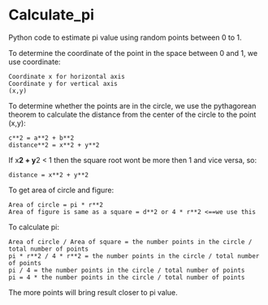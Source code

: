 # Calculate_pi
Python code to estimate pi value using random points between 0 to 1.

To determine the coordinate of the point in the space between 0 and 1, we use coordinate:
```
Coordinate x for horizontal axis
Coordinate y for vertical axis
(x,y)
```
To determine whether the points are in the circle, we use the pythagorean theorem to
calculate the distance from the center of the circle to the point (x,y):
```
c**2 = a**2 + b**2
distance**2 = x**2 + y**2
```
If x**2 + y**2 < 1 then the square root wont be more then 1 and vice versa, so:
```
distance = x**2 + y**2
```
To get area of circle and figure:
```
Area of circle = pi * r**2
Area of figure is same as a square = d**2 or 4 * r**2 <==we use this
```
To calculate pi:
```
Area of circle / Area of square = the number points in the circle / total number of points
pi * r**2 / 4 * r**2 = the number points in the circle / total number of points
pi / 4 = the number points in the circle / total number of points
pi = 4 * the number points in the circle / total number of points
```
The more points will bring result closer to pi value.
